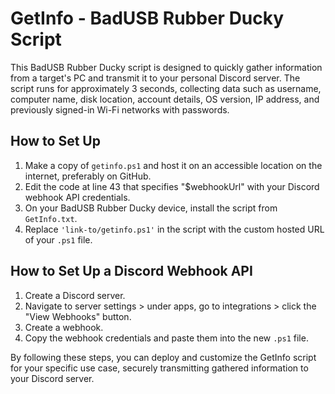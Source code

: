 # GetInfo - BadUSB Rubber Ducky Script

This BadUSB Rubber Ducky script is designed to quickly gather information from a target's PC and transmit it to your personal Discord server. The script runs for approximately 3 seconds, collecting data such as username, computer name, disk location, account details, OS version, IP address, and previously signed-in Wi-Fi networks with passwords.

## How to Set Up

1. Make a copy of `getinfo.ps1` and host it on an accessible location on the internet, preferably on GitHub.
2. Edit the code at line 43 that specifies "$webhookUrl" with your Discord webhook API credentials.
3. On your BadUSB Rubber Ducky device, install the script from `GetInfo.txt`.
4. Replace `'link-to/getinfo.ps1'` in the script with the custom hosted URL of your `.ps1` file.

## How to Set Up a Discord Webhook API

1. Create a Discord server.
2. Navigate to server settings > under apps, go to integrations > click the "View Webhooks" button.
3. Create a webhook.
4. Copy the webhook credentials and paste them into the new `.ps1` file.

By following these steps, you can deploy and customize the GetInfo script for your specific use case, securely transmitting gathered information to your Discord server.
